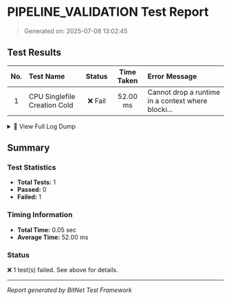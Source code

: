 # PIPELINE_VALIDATION Test Report

> Generated on: 2025-07-08 13:02:45

## Test Results

| No. | Test Name | Status | Time Taken | Error Message |
|:---:|:----------|:------:|:----------:|:-------------|
|  1 | CPU Singlefile Creation Cold                       | ❌ Fail |   52.00 ms | Cannot drop a runtime in a context where blocki... |

<details>
<summary>📝 View Full Log Dump</summary>

```
[2025-07-08, 13:02:45.562] -> test_cpu_singlefile_creation_cold panicked: Cannot drop a runtime in a context where blocking is not allowed. This happens when a runtime is dropped from within an asynchronous context.
[2025-07-08, 13:02:45.506] -> STARTING PIPELINE VALIDATION SUITE
```

</details>


## Summary

### Test Statistics

- **Total Tests:** 1
- **Passed:** 0
- **Failed:** 1

### Timing Information

- **Total Time:** 0.05 sec
- **Average Time:** 52.00 ms

### Status

❌ 1 test(s) failed. See above for details.

---

_Report generated by BitNet Test Framework_
